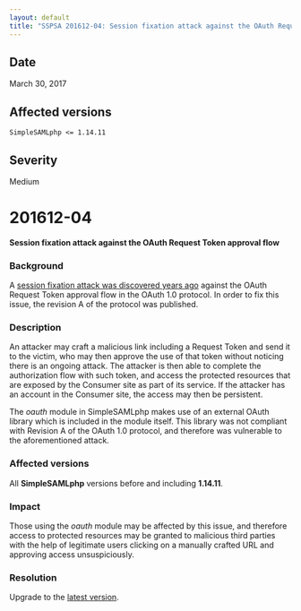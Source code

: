 ```yaml
---
layout: default
title: "SSPSA 201612-04: Session fixation attack against the OAuth Request Token approval flow"
---
```


<aside><div class="sidebar-warning right">
<h2>Date</h2>
March 30, 2017
<h2>Affected versions</h2>
<code>SimpleSAMLphp <= 1.14.11</code>
<h2>Severity</h2>
Medium
</div></aside>

# 201612-04

**Session fixation attack against the OAuth Request Token approval flow**

### Background

A [session fixation attack was discovered years ago](https://oauth.net/advisories/2009-1/) against the OAuth Request
Token approval flow in the OAuth 1.0 protocol. In order to fix this issue, the revision A of the protocol was
published.

### Description

An attacker may craft a malicious link including a Request Token and send it to the victim, who may then approve the
use of that token without noticing there is an ongoing attack. The attacker is then able to complete the authorization
flow with such token, and access the protected resources that are exposed by the Consumer site as part of its service.
If the attacker has an account in the Consumer site, the access may then be persistent.

The _oauth_ module in SimpleSAMLphp makes use of an external OAuth library which is included in the module itself. This
library was not compliant with Revision A of the OAuth 1.0 protocol, and therefore was vulnerable to the aforementioned
attack.

### Affected versions

All **SimpleSAMLphp** versions before and including **1.14.11**.

### Impact

Those using the _oauth_ module may be affected by this issue, and therefore access to protected resources may be granted
to malicious third parties with the help of legitimate users clicking on a manually crafted URL and approving access
unsuspiciously.

### Resolution

Upgrade to the [latest version](/download).
